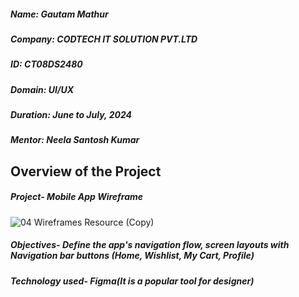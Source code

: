 ##### Name: Gautam Mathur
##### Company: CODTECH IT SOLUTION PVT.LTD
##### ID: CT08DS2480
##### Domain: UI/UX
##### Duration: June to July, 2024
##### Mentor: Neela Santosh Kumar

## Overview of the Project

##### Project- Mobile App Wireframe





![04  Wireframes Resource (Copy)](https://github.com/Gaumaa/CODTECH-INTERNSHIP---Task-1/assets/169033000/d84ed095-e1d1-4c21-be09-2be3efd0a180)

##### Objectives- Define the app's navigation flow, screen layouts with Navigation bar buttons (Home, Wishlist, My Cart, Profile)

##### Technology used- Figma(It is a popular tool for designer)
